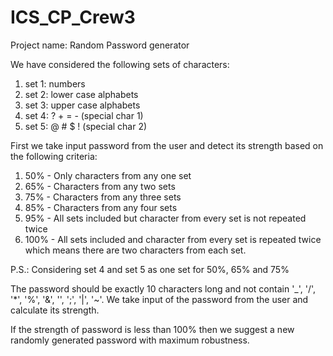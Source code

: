 # ICS_CP_Crew3
Project name: Random Password generator

We have considered the following sets of characters:
1. set 1: numbers
2. set 2: lower case alphabets
3. set 3: upper case alphabets
4. set 4: ? + = - (special char 1)
5. set 5: @ # $ ! (special char 2)

First we take input password from the user and detect its strength based on the following criteria:
1. 50% - Only characters from any one set
2. 65% - Characters from any two sets 
3. 75% - Characters from any three sets
4. 85% - Characters from any four sets
5. 95% - All sets included but character from every set is not repeated twice
6. 100% - All sets included and character from every set is repeated twice which means there are two characters from each set.

P.S.: Considering set 4 and set 5 as one set for 50%, 65% and 75%

The password should be exactly 10 characters long and not contain '_', '/', '*', '%', '&', '\', ';', '|', '~'.
We take input of the password from the user and calculate its strength.

If the strength of password is less than 100% then we suggest a new randomly generated password with maximum robustness.
